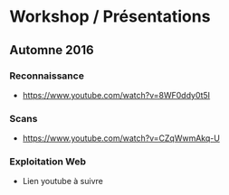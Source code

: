 # Workshop / Présentations
## Automne 2016
### Reconnaissance
- https://www.youtube.com/watch?v=8WF0ddy0t5I

### Scans
- https://www.youtube.com/watch?v=CZqWwmAkq-U

### Exploitation Web
- Lien youtube à suivre

